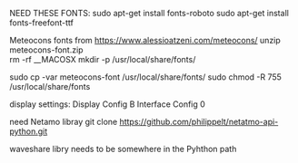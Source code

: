 
NEED THESE FONTS: 
sudo apt-get install fonts-roboto 
sudo apt-get install fonts-freefont-ttf 

Meteocons fonts from https://www.alessioatzeni.com/meteocons/
unzip meteocons-font.zip  
rm -rf __MACOSX
mkdir -p /usr/local/share/fonts/
 
sudo cp -var meteocons-font /usr/local/share/fonts/ 
sudo chmod -R 755 /usr/local/share/fonts

display settings: 
	Display Config B 
	Interface Config 0

need Netamo libray 
	git clone https://github.com/philippelt/netatmo-api-python.git

waveshare libry needs to be somewhere in the Pyhthon path 

